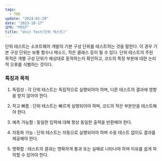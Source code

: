 ```yaml
---
tags:
  - TDD
update: "2024-01-29"
date: "2023-10-17"
상태: "POST"
title: "Unit Test(단위 테스트)"
---
```

단위 테스트는 소프트웨어 개발의 기본 구성 단위를 테스트하는 것을 말한다. 이 경우 기본 구성 단위는 보통 함수나 메소드, 작은 클래스 등이 될 수 있다. 단위 테스트의 주된 목적은 개별 구성 단위가 예상대로 동작하는지 확인하고, 코드의 특정 부분에 대한 논리적 오류를 식별하는 것이다. 

### 특징과 목적

1. 독립성 : 각 단위 테스트는 독립적으로 실행되어야 하며, 다른 테스트의 결과에 영향을 받지 않아야 한다. 

1. 작고 빠름 : 단위 테스트는 빠르게 실행되어야 하며, 코드의 작은 부분만을 테스트해야 한다. 

1. 예측 가능함 : 동일한 입력에 대해 항상 동일한 출력을 반환해야 한다. 

1. 자동화 가능 : 단위 테스트는 자동으로 실행되어야 하며 수동 테스트 없이도 결과를 제공해야 한다. 

1. 명확함 : 테스트의 결과는 명확하게 통과 또는 실패로 나타나야 하며 이유를 쉽게 파악할 수 있어야 한다. 



